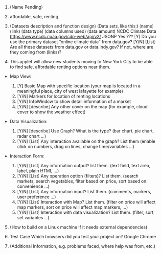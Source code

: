 1. (Name Pending)

2. affordable, safe, renting

3. (Datasets description and function design)
    (Data sets, like this:)
    (name) (link) (data type) (data columns used) (data amount)
	NCDC Climate Data	https://www.ncdc.noaa.gov/cdo-web/api/v2/	JSONP	Yes	???
	[Y] Do you use the primary dataset ”online climate data” from data.gov?
    [Y/N] [List] Are all these datasets from data.gov or data.indy.gov? If not, where are they coming from (links)?
    
4. This applet will allow new students moving to New York City to be able to find safe, affordable renting options near them. 

 * Map View:
	1. [Y] Basic Map with specific location (your map is located in a meaningful place, city of west lafayette for example)
	2. [Y/N] Markers for location of renting locations
	3. [Y/N] InfoWindow to show detail information of a market
	4. [Y/N] [describe] Any other cover on the map (for example, cloud cover to show the weather effect)

 * Data Visualization:
	1. [Y/N] [describe] Use Graph? What is the type? (bar chart, pie chart, radar chart ...)
	2. [Y/N] [List] Any interaction available on the graph? List them (enable click on numbers, drag on lines, change time/variables ...)
	
 * Interaction Form:
	1. [Y/N] [List] Any information output? list them. (text field, text area, label, plain HTML ...)
	2. [Y/N] [List] Any operation option (filters)? List them. (search markets, search vegetables, filter based on price, sort based on convenience ...)
	3. [Y/N] [List] Any information input? List them. (comments, markers, user preference ...)
	4. [Y/N] [List] Interaction with Map? List them. (filter on price will affect map markers, sort on price will affect map markers, ...)
	5. [Y/N] [List] Interaction with data visualization? List them. (filter, sort, set variables ...)
	
5. (How to build on a Linux machine if it needs external dependencies)

6. Test Case Which browsers did you test your project on?
	Google Chrome

7. (Additional Information, e.g. problems faced, where help was from, etc.)